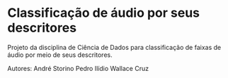 # Classificação de áudio por seus descritores
Projeto da disciplina de Ciência de Dados para classificação de faixas de áudio por meio de seus descritores.

Autores:
André Storino
Pedro Ilídio
Wallace Cruz
